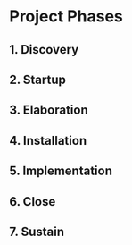 # Project Phases
## 1. Discovery

## 2. Startup

## 3. Elaboration

## 4. Installation

## 5. Implementation

## 6. Close 

## 7. Sustain
